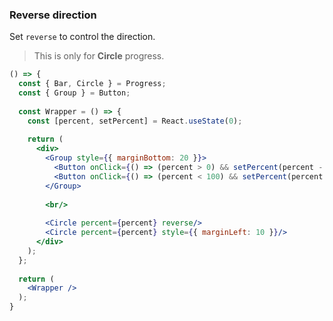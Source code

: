 <demo>

### Reverse direction

Set `reverse` to control the direction.

> This is only for **Circle** progress.

```jsx live
() => {
  const { Bar, Circle } = Progress;
  const { Group } = Button;
  
  const Wrapper = () => {
    const [percent, setPercent] = React.useState(0);
  
    return (
      <div>
        <Group style={{ marginBottom: 20 }}>
          <Button onClick={() => (percent > 0) && setPercent(percent - 10)}>-</Button>
          <Button onClick={() => (percent < 100) && setPercent(percent + 10)}>+</Button>
        </Group>
        
        <br/>
        
        <Circle percent={percent} reverse/>
        <Circle percent={percent} style={{ marginLeft: 10 }}/>
      </div>
    );
  };
  
  return (
    <Wrapper />
  );
}
```

</demo>
